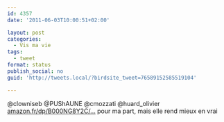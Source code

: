 ```yaml
---
id: 4357
date: '2011-06-03T10:00:51+02:00'

layout: post
categories:
  - Vis ma vie
tags:
  - tweet
format: status
publish_social: no
guid: 'http://tweets.local/?birdsite_tweet=76589152585519104'

---
```


@clowniseb @PUShAUNE @cmozzati @huard\_olivier [amazon.fr/dp/B000NG8Y2C/…](http://www.amazon.fr/dp/B000NG8Y2C/ref=cm_sw_r_tw_dp_ccl6nb0YTCYE0) pour ma part, mais elle rend mieux en vrai